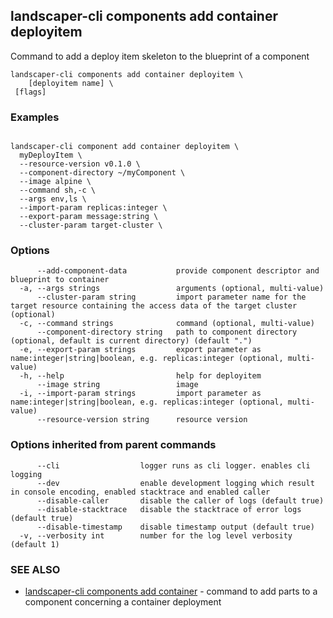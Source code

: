 ## landscaper-cli components add container deployitem


Command to add a deploy item skeleton to the blueprint of a component

```
landscaper-cli components add container deployitem \
    [deployitem name] \
 [flags]
```

### Examples

```

landscaper-cli component add container deployitem \
  myDeployItem \
  --resource-version v0.1.0 \
  --component-directory ~/myComponent \
  --image alpine \
  --command sh,-c \
  --args env,ls \
  --import-param replicas:integer \
  --export-param message:string \
  --cluster-param target-cluster \

```

### Options

```
      --add-component-data           provide component descriptor and blueprint to container
  -a, --args strings                 arguments (optional, multi-value)
      --cluster-param string         import parameter name for the target resource containing the access data of the target cluster (optional)
  -c, --command strings              command (optional, multi-value)
      --component-directory string   path to component directory (optional, default is current directory) (default ".")
  -e, --export-param strings         export parameter as name:integer|string|boolean, e.g. replicas:integer (optional, multi-value)
  -h, --help                         help for deployitem
      --image string                 image
  -i, --import-param strings         import parameter as name:integer|string|boolean, e.g. replicas:integer (optional, multi-value)
      --resource-version string      resource version
```

### Options inherited from parent commands

```
      --cli                  logger runs as cli logger. enables cli logging
      --dev                  enable development logging which result in console encoding, enabled stacktrace and enabled caller
      --disable-caller       disable the caller of logs (default true)
      --disable-stacktrace   disable the stacktrace of error logs (default true)
      --disable-timestamp    disable timestamp output (default true)
  -v, --verbosity int        number for the log level verbosity (default 1)
```

### SEE ALSO

* [landscaper-cli components add container](landscaper-cli_components_add_container.md)	 - command to add parts to a component concerning a container deployment

